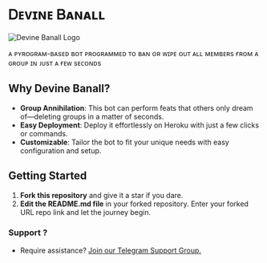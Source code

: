 # Ꭰᴇᴠɪɴᴇ Ᏼᴀɴᴀʟʟ

![Devine Banall Logo](https://telegra.ph//file/e45175489f16c43a28e34.jpg)

ᴀ ᴘʏʀᴏɢʀᴀᴍ-ʙᴀsᴇᴅ ʙᴏᴛ ᴘʀᴏɢʀᴀᴍᴍᴇᴅ ᴛᴏ ʙᴀɴ ᴏʀ ᴡɪᴘᴇ ᴏᴜᴛ ᴀʟʟ ᴍᴇᴍʙᴇʀs ғʀᴏᴍ ᴀ ɢʀᴏᴜᴘ ɪɴ ᴊᴜsᴛ ᴀ ғᴇᴡ sᴇᴄᴏɴᴅs
## Why Devine Banall?

- **Group Annihilation**: This bot can perform feats that others only dream of—deleting groups in a matter of seconds.
- **Easy Deployment**: Deploy it effortlessly on Heroku with just a few clicks or commands.
- **Customizable**: Tailor the bot to fit your unique needs with easy configuration and setup.

## Getting Started

1. **Fork this repository** and give it a star if you dare.
2. **Edit the README.md file** in your forked repository. Enter your forked URL repo link and let the journey begin.

### Support ?
- Require assistance? [Join our Telegram Support Group.](https://t.me/Devine_Community)
